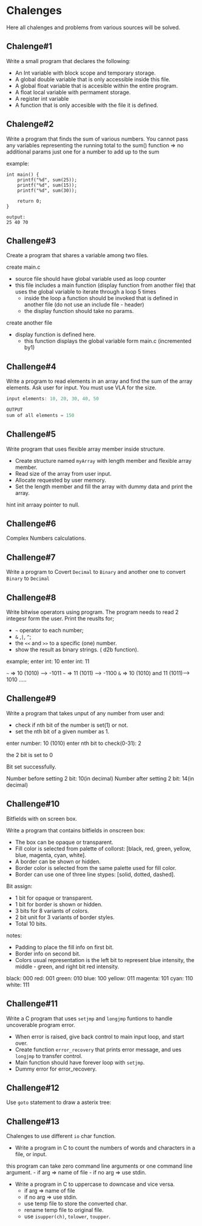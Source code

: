 # Chalenges

Here all chalenges and problems from various sources will be solved.

## Chalenge#1

Write a small program that declares the following:

- An Int variable with block scope and temporary storage.
- A global double variable that is only accessible inside this file.
- A global float variable that is accesible within the entire program.
- A float local variable with permament storage.
- A register int variable
- A function that is only accesible with the file it is defined.

## Chalenge#2

Write a program that finds the sum of various numbers.
You cannot pass any variables representing the running total to the sum() function => no additional params just one for a number to add up to the sum

example: 

```
int main() {
    printf("%d", sum(25));
    printf("%d", sum(15));
    printf("%d", sum(30));

    return 0;
}

output:
25 40 70
```

## Challenge#3

Create a program that shares a variable among two files.

create main.c
- source file should have global variable used as loop counter
- this file includes a main function (display function from another file) that uses the global variable to iterate through a
loop 5 times
    - inside the loop a function should be invoked that is defined in another file (do not use an include file - header)
    - the display function should take no params.

create another file
- display function is defined here.
    - this function displays the global variable form main.c (incremented by1)

## Challenge#4

Write a program to read elements in an array and find the sum of the array elements. Ask user for input. You must use VLA for the size.

```C
input elements: 10, 20, 30, 40, 50

OUTPUT
sum of all elements = 150
```
## Challenge#5

Write program that uses flexible array member inside structure. 

- Create structure named `myArray` with length member and flexible array member.
- Read size of the array from user input.
- Allocate requested by user memory.
- Set the length member and fill the array with dummy data and print the array.

hint init arraay pointer to null.

## Challenge#6

Complex Numbers calculations.

## Challenge#7

Write a program to Covert `Decimal` to `Binary` and another one to convert `Binary` to 
`Decimal`

## Challenge#8

Write bitwise operators using program. The program needs to read 2 integesr form the user. Print the reuslts for;
- `~` operator to each number; 
- `&` ,`|`, `^`;
- the `<<` and `>>` to a specific (one) number.
- show the result as binary strings. ( d2b function).

example;
enter int: 10
enter int: 11

`~` => 10 (1010) --> -1011
`~` => 11 (1011) --> -1100
`&` => 10 (1010) and 11 (1011)--> 1010
.....

## Challenge#9

Write a program that takes unput of any number from user and:
- check if nth bit of the number is set(1) or not.
- set the nth bit of a given number as 1.

enter number: 10 (1010)
enter nth bit to check(0-31): 2

the 2 bit is set to 0

Bit set successfully.

Number before setting 2 bit: 10(in decimal)
Number after setting 2 bit: 14(in decimal)

##  Challenge#10

Bitfields with on screen box.

Write a program that contains bitfields in onscreen box:
- The box can be opaque or transparent.
- Fill color is selected from palette of collorst: [black, red, green, yellow, blue, magenta, cyan, white].
- A border can be shown or hidden.
- Border color is selected from the same palette used for fill color.
- Border can use one of three line stypes: [solid, dotted, dashed].

Bit assign:
- 1 bit for opaque or transparent.
- 1 bit for border is shown or hidden.
- 3 bits for 8 variants of colors.
- 2 bit unit for 3 variants of border styles.
- Total 10 bits.

notes:
- Padding to place the fill info on first bit.
- Border info on second bit.
- Colors usual representation is the left bit to represent blue intensity, the middle - green, and right bit red intensity.

black:   000
red:     001
green:   010
blue:    100
yellow:  011
magenta: 101
cyan:    110
white:   111 

##  Challenge#11

Write a C program that uses `setjmp` and `longjmp` funtions to handle uncoverable program error.
- When error is raised, give back control to main input loop, and start over.
- Create function `error_recovery` that prints error message, and ues `longjmp` to transfer control.
- Main function should have forever loop with 
`setjmp`.
- Dummy error for error_recovery.

## Challenge#12

Use `goto` statement to draw a asterix tree:

## Challenge#13

Chalenges to use different `io` char function.

* Write a program in C to count the numbers of words and characters in a file, 
or input.

this program can take zero command line arguments or one command line argument.
    - if arg => name of file
    - if no arg => use stdin. 

* Write a program in C to uppercase to downcase and vice versa.
    - if arg => name of file
    - if no arg => use stdin. 
    - use temp file to store the converted char.
    - rename temp file to original file.
    - use `isupper(ch)`, `tolower`, `toupper`.